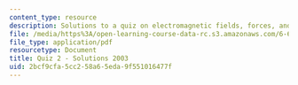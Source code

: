 ```yaml
---
content_type: resource
description: Solutions to a quiz on electromagnetic fields, forces, and motion.
file: /media/https%3A/open-learning-course-data-rc.s3.amazonaws.com/6-641-electromagnetic-fields-forces-and-motion-spring-2005/2bcf9cfa5cc258a65eda9f551016477f_03_q02_sol.pdf
file_type: application/pdf
resourcetype: Document
title: Quiz 2 - Solutions 2003
uid: 2bcf9cfa-5cc2-58a6-5eda-9f551016477f
---
```

